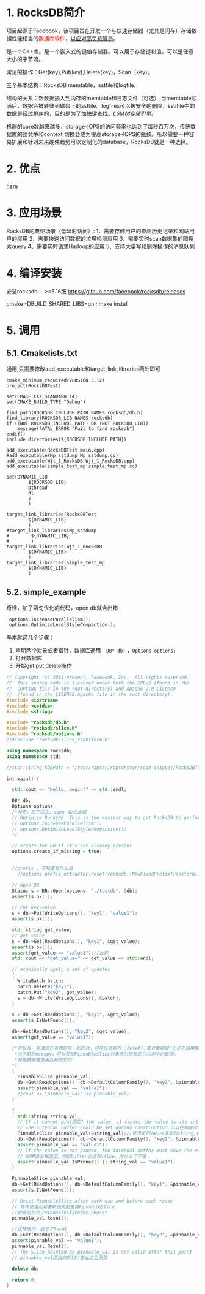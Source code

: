 

# 1. RocksDB简介

项目起源于Facebook，该项目旨在开发一个与快速存储器（尤其是闪存）存储数据性能相当的<font color = 'red'>数据库软件</font>，<u>以应对高负载服务</u>。

是一个C++库。是一个嵌入式的键值存储器。可以用于存储键和值，可以是任意大小的字节流。

常见的操作：Get(key),Put(key),Delete(key)，Scan（key）。 

三个基本结构：RocksDB memtable，sstfile和logfile.

结构的关系：新数据插入到内存的memtable和日志文件（可选）,当memtable写满后，数据会被转储到磁盘上的sstfile。logfiles可以被安全的删除，sstifile中的数据是经过排序的，目的是为了加快键查找。*LSM树存储引擎*。

机器的core数越来越多，storage-IOPS的访问频率也达到了每秒百万次，传统数据库的锁竞争和context 切换会成为提高storage-IOPS的瓶颈。所以需要一种容易扩展和针对未来硬件趋势可以定制化的database，RocksDB就是一种选择。

# 2. 优点

[here](https://www.jianshu.com/p/3302be5542c7)


# 3. 应用场景

RocksDB的典型场景（低延时访问）:
1、需要存储用户的查阅历史记录和网站用户的应用
2、需要快速访问数据的垃圾检测应用
3、需要实时scan数据集的图搜索query
4、需要实时请求Hadoop的应用
5、支持大量写和删除操作的消息队列
# 4. 编译安装

安装rocksdb： >=5.16版 https://github.com/facebook/rocksdb/releases

cmake -DBUILD_SHARED_LIBS=on <path>; make install



# 5. 调用
## 5.1. Cmakelists.txt
通用,只需要修改add_executable和target_link_libraries两处即可
```vim
cmake_minimum_required(VERSION 3.12)
project(RocksDBTest)

set(CMAKE_CXX_STANDARD 14)
set(CMAKE_BUILD_TYPE "Debug")

find_path(ROCKSDB_INCLUDE_PATH NAMES rocksdb/db.h)
find_library(ROCKSDB_LIB NAMES rocksdb)
if ((NOT ROCKSDB_INCLUDE_PATH) OR (NOT ROCKSDB_LIB))
    message(FATAL_ERROR "Fail to find rocksdb")
endif()
include_directories(${ROCKSDB_INCLUDE_PATH})

add_executable(RocksDBTest main.cpp)
#add_executable(Mp_sstdump Mp_sstdump.cc)
add_executable(Wjt_1_RocksDB Wjt_1_RocksDB.cpp)
add_executable(simple_test_mp simple_test_mp.cc)

set(DYNAMIC_LIB
        ${ROCKSDB_LIB}
        pthread
        dl
        z
        )

target_link_libraries(RocksDBTest
        ${DYNAMIC_LIB}
        )
#target_link_libraries(Mp_sstdump
#        ${DYNAMIC_LIB}
#        )
target_link_libraries(Wjt_1_RocksDB
        ${DYNAMIC_LIB}
        )
target_link_libraries(simple_test_mp
        ${DYNAMIC_LIB}
        )
```

## 5.2. simple_example
奇怪，加了两句优化的代码，open db就会出错
```C++
 options.IncreaseParallelism();
 options.OptimizeLevelStyleCompaction();
```
基本就这几个步骤：
1. 声明两个对象或者指针，数据库通用`  DB* db;` ，`Options options;`
2. 打开数据库
3. 开始get put delete操作
```C++
// Copyright (c) 2011-present, Facebook, Inc.  All rights reserved.
//  This source code is licensed under both the GPLv2 (found in the
//  COPYING file in the root directory) and Apache 2.0 License
//  (found in the LICENSE.Apache file in the root directory).
#include <iostream>
#include <cstdio>
#include <string>

#include "rocksdb/db.h"
#include "rocksdb/slice.h"
#include "rocksdb/options.h"
//#include "rocksdb/slice_transform.h"

using namespace rocksdb;
using namespace std;

//std::string kDBPath = "/root/raptor/raptorstor/code-snippet/RocksDBTest/rocksdb_simple_example";

int main() {

  std::cout << "Hello, begin!" << std::endl;

  DB* db;
  Options options;
  /*神奇，加了优化，open db会出错
  // Optimize RocksDB. This is the easiest way to get RocksDB to perform well
  // options.IncreaseParallelism();
  // options.OptimizeLevelStyleCompaction();
  */

  // create the DB if it's not already present
  options.create_if_missing = true;
  

  //prefix ，不知道有什么用
	//options.prefix_extractor.reset(rocksdb::NewFixedPrefixTransform(3));

  // open DB
  Status s = DB::Open(options, "./testdb", &db);
  assert(s.ok());

  // Put key-value
  s = db->Put(WriteOptions(), "key1", "value1");
  assert(s.ok());

  std::string get_value;
  // get value
  s = db->Get(ReadOptions(), "key1", &get_value);
  assert(s.ok());
  assert(get_value == "value1");//比较
  std::cout << "get_value=" << get_value << std::endl;

  // atomically apply a set of updates
  {
    WriteBatch batch;
    batch.Delete("key1");
    batch.Put("key2", get_value);
    s = db->Write(WriteOptions(), &batch);
  }

  s = db->Get(ReadOptions(), "key1", &get_value);
  assert(s.IsNotFound());

  db->Get(ReadOptions(), "key2", &get_value);
  assert(get_value == "value1");

  /*可以与一些清理任务固定在一起的片，这些任务将在::Reset()或对象销毁(无论先调用哪个)上运行。
   *为了避免memcpy，可以使用PinnableSlice对象来引用锁定在内存中的数据，
   *并在数据被使用后释放它们
  */
  {
    PinnableSlice pinnable_val;
    db->Get(ReadOptions(), db->DefaultColumnFamily(), "key2", &pinnable_val);
    assert(pinnable_val == "value1");
    //cout << "pinnable_val" << pinnable_val;
  }

  {
    std::string string_val;
    // If it cannot pin(固定) the value, it copies the value to its internal（内部） buffer.
    // The intenral buffer could be set during construction.可以在构建过程成设置内部缓冲
    PinnableSlice pinnable_val(&string_val);//意思是把value值放到string_val?
    db->Get(ReadOptions(), db->DefaultColumnFamily(), "key2", &pinnable_val);
    assert(pinnable_val == "value1");
    // If the value is not pinned, the internal buffer must have the value.
    // 如果值没被固定，内部buffer必须有value，为什么？不懂
    assert(pinnable_val.IsPinned() || string_val == "value1");
  }

  PinnableSlice pinnable_val;
  db->Get(ReadOptions(), db->DefaultColumnFamily(), "key1", &pinnable_val);
  assert(s.IsNotFound());

  // Reset PinnableSlice after each use and before each reuse
  // 每次使用后和重新使用前重置PinnableSlice
  //就是说用完了PinnableSlice别忘了Reset
  pinnable_val.Reset();

  //这样操作，别忘了Reset
  db->Get(ReadOptions(), db->DefaultColumnFamily(), "key2", &pinnable_val);
  assert(pinnable_val == "value1");
  pinnable_val.Reset();
  // The Slice pointed by pinnable_val is not valid after this point
  // pinnable_val所指向的切片在此之后无效

  delete db;

  return 0;
}


```


